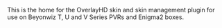 This is the home for the OverlayHD skin and skin management plugin for use on 
Beyonwiz T, U and V Series PVRs and Enigma2 boxes.
